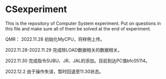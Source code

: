 # CSexperiment
This is the repository of Computer System experiment.
Put on questions in this file and make sure all of them be solved at the end of experiment.

QMR：
2022.11.28
初始化MyCPU，将样例上传。

2022.11.28-2022.11.29
完成除LOAD数据相关的数据相关。

2022.11.30
完成指令SUBU、JR、JAL的添加。目前到达PC值bfc05114。

2022.12.2
由于操作失误，暂时回退至11.30状态。